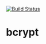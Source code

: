 [![Build Status](https://travis-ci.org/wenner-sanner/bcrypt.svg?branch=master)](https://travis-ci.org/wenner-sanner/bcrypt)
# bcrypt